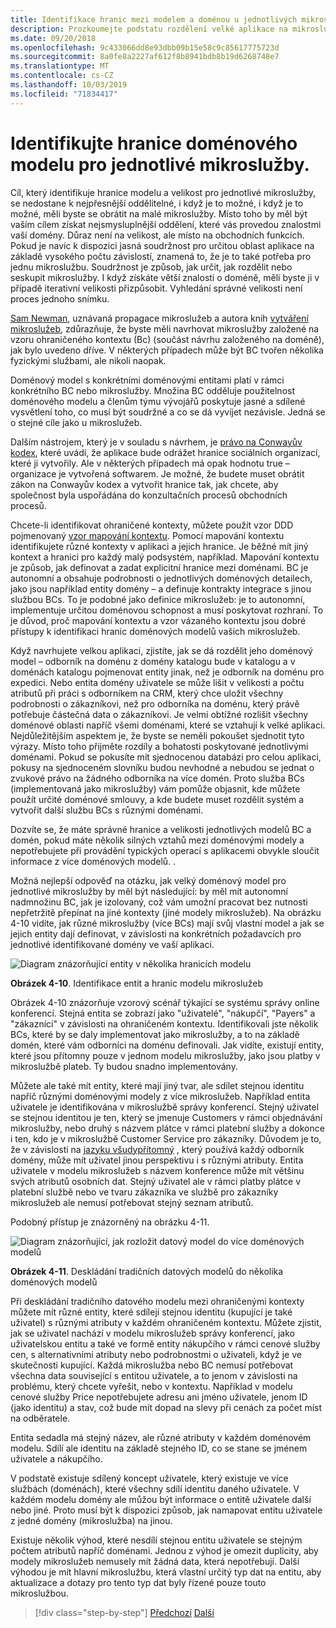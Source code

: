 ```yaml
---
title: Identifikace hranic mezi modelem a doménou u jednotlivých mikroslužeb
description: Prozkoumejte podstatu rozdělení velké aplikace na mikroslužby, aby se dosáhlo zvukové architektury.
ms.date: 09/20/2018
ms.openlocfilehash: 9c433066dd8e93dbb09b15e58c9c85617775723d
ms.sourcegitcommit: 8a0fe8a2227af612f8b8941bdb8b19d6268748e7
ms.translationtype: MT
ms.contentlocale: cs-CZ
ms.lasthandoff: 10/03/2019
ms.locfileid: "71834417"
---
```

# <a name="identify-domain-model-boundaries-for-each-microservice"></a>Identifikujte hranice doménového modelu pro jednotlivé mikroslužby.

Cíl, který identifikuje hranice modelu a velikost pro jednotlivé mikroslužby, se nedostane k nejpřesnější oddělitelné, i když je to možné, i když je to možné, měli byste se obrátit na malé mikroslužby. Místo toho by měl být vaším cílem získat nejsmysluplnější oddělení, které vás provedou znalostmi vaší domény. Důraz není na velikost, ale místo na obchodních funkcích. Pokud je navíc k dispozici jasná soudržnost pro určitou oblast aplikace na základě vysokého počtu závislostí, znamená to, že je to také potřeba pro jednu mikroslužbu. Soudržnost je způsob, jak určit, jak rozdělit nebo seskupit mikroslužby. I když získáte větší znalosti o doméně, měli byste ji v případě iterativní velikosti přizpůsobit. Vyhledání správné velikosti není proces jednoho snímku.

[Sam Newman](https://samnewman.io/), uznávaná propagace mikroslužeb a autora knih [vytváření mikroslužeb](https://samnewman.io/books/building_microservices/), zdůrazňuje, že byste měli navrhovat mikroslužby založené na vzoru ohraničeného kontextu (Bc) (součást návrhu založeného na doméně), jak bylo uvedeno dříve. V některých případech může být BC tvořen několika fyzickými službami, ale nikoli naopak.

Doménový model s konkrétními doménovými entitami platí v rámci konkrétního BC nebo mikroslužby. Množina BC odděluje použitelnost doménového modelu a členům týmu vývojářů poskytuje jasné a sdílené vysvětlení toho, co musí být soudržné a co se dá vyvíjet nezávisle. Jedná se o stejné cíle jako u mikroslužeb.

Dalším nástrojem, který je v souladu s návrhem, je [právo na Conwayův kodex](https://en.wikipedia.org/wiki/Conway%27s_law), které uvádí, že aplikace bude odrážet hranice sociálních organizací, které ji vytvořily. Ale v některých případech má opak hodnotu true – organizace je vytvořená softwarem. Je možné, že budete muset obrátit zákon na Conwayův kodex a vytvořit hranice tak, jak chcete, aby společnost byla uspořádána do konzultačních procesů obchodních procesů.

Chcete-li identifikovat ohraničené kontexty, můžete použít vzor DDD pojmenovaný [vzor mapování kontextu](https://www.infoq.com/articles/ddd-contextmapping). Pomocí mapování kontextu identifikujete různé kontexty v aplikaci a jejich hranice. Je běžné mít jiný kontext a hranici pro každý malý podsystém, například. Mapování kontextu je způsob, jak definovat a zadat explicitní hranice mezi doménami. BC je autonomní a obsahuje podrobnosti o jednotlivých doménových detailech, jako jsou například entity domény – a definuje kontrakty integrace s jinou službou BCs. To je podobné jako definice mikroslužeb: je to autonomní, implementuje určitou doménovou schopnost a musí poskytovat rozhraní. To je důvod, proč mapování kontextu a vzor vázaného kontextu jsou dobré přístupy k identifikaci hranic doménových modelů vašich mikroslužeb.

Když navrhujete velkou aplikaci, zjistíte, jak se dá rozdělit jeho doménový model – odborník na doménu z domény katalogu bude v katalogu a v doménách katalogu pojmenovat entity jinak, než je odborník na doménu pro expedici. Nebo entita domény uživatele se může lišit v velikosti a počtu atributů při práci s odborníkem na CRM, který chce uložit všechny podrobnosti o zákazníkovi, než pro odborníka na doménu, který právě potřebuje částečná data o zákazníkovi. Je velmi obtížné rozlišit všechny doménové oblasti napříč všemi doménami, které se vztahují k velké aplikaci. Nejdůležitějším aspektem je, že byste se neměli pokoušet sjednotit tyto výrazy. Místo toho přijměte rozdíly a bohatosti poskytované jednotlivými doménami. Pokud se pokusíte mít sjednocenou databázi pro celou aplikaci, pokusy na sjednoceném slovníku budou nevhodné a nebudou se jednat o zvukové právo na žádného odborníka na více domén. Proto služba BCs (implementovaná jako mikroslužby) vám pomůže objasnit, kde můžete použít určité doménové smlouvy, a kde budete muset rozdělit systém a vytvořit další službu BCs s různými doménami.

Dozvíte se, že máte správné hranice a velikosti jednotlivých modelů BC a domén, pokud máte několik silných vztahů mezi doménovými modely a nepotřebujete při provádění typických operací s aplikacemi obvykle sloučit informace z více doménových modelů. .

Možná nejlepší odpověď na otázku, jak velký doménový model pro jednotlivé mikroslužby by měl být následující: by měl mít autonomní nadmnožinu BC, jak je izolovaný, což vám umožní pracovat bez nutnosti nepřetržitě přepínat na jiné kontexty (jiné modely mikroslužeb). Na obrázku 4-10 vidíte, jak různé mikroslužby (více BCs) mají svůj vlastní model a jak se jejich entity dají definovat, v závislosti na konkrétních požadavcích pro jednotlivé identifikované domény ve vaší aplikaci.

![Diagram znázorňující entity v několika hranicích modelu](./media/identify-microservice-domain-model-boundaries/identify-entities-microservice-model-boundries.png)

**Obrázek 4-10**. Identifikace entit a hranic modelu mikroslužeb

Obrázek 4-10 znázorňuje vzorový scénář týkající se systému správy online konferencí. Stejná entita se zobrazí jako "uživatelé", "nákupčí", "Payers" a "zákazníci" v závislosti na ohraničeném kontextu. Identifikovali jste několik BCs, které by se daly implementovat jako mikroslužby, a to na základě domén, které vám odborníci na doménu definovali. Jak vidíte, existují entity, které jsou přítomny pouze v jednom modelu mikroslužby, jako jsou platby v mikroslužbě plateb. Ty budou snadno implementovány.

Můžete ale také mít entity, které mají jiný tvar, ale sdílet stejnou identitu napříč různými doménovými modely z více mikroslužeb. Například entita uživatele je identifikována v mikroslužbě správy konferencí. Stejný uživatel se stejnou identitou je ten, který se jmenuje Customers v rámci objednávání mikroslužby, nebo druhý s názvem plátce v rámci platební služby a dokonce i ten, kdo je v mikroslužbě Customer Service pro zákazníky. Důvodem je to, že v závislosti na [jazyku všudypřítomný](https://martinfowler.com/bliki/UbiquitousLanguage.html) , který používá každý odborník domény, může mít uživatel jinou perspektivu i s různými atributy. Entita uživatele v modelu mikroslužeb s názvem konference může mít většinu svých atributů osobních dat. Stejný uživatel ale v rámci platby plátce v platební službě nebo ve tvaru zákazníka ve službě pro zákazníky mikroslužeb ale nemusí potřebovat stejný seznam atributů.

Podobný přístup je znázorněný na obrázku 4-11.

![Diagram znázorňující, jak rozložit datový model do více doménových modelů](./media/identify-microservice-domain-model-boundaries/decompose-traditional-data-models.png)

**Obrázek 4-11**. Deskládání tradičních datových modelů do několika doménových modelů

Při deskládání tradičního datového modelu mezi ohraničenými kontexty můžete mít různé entity, které sdílejí stejnou identitu (kupující je také uživatel) s různými atributy v každém ohraničeném kontextu. Můžete zjistit, jak se uživatel nachází v modelu mikroslužeb správy konferencí, jako uživatelskou entitu a také ve formě entity nákupčího v rámci cenové služby cen, s alternativními atributy nebo podrobnostmi o uživateli, když je ve skutečnosti kupující. Každá mikroslužba nebo BC nemusí potřebovat všechna data související s entitou uživatele, a to jenom v závislosti na problému, který chcete vyřešit, nebo v kontextu. Například v modelu cenové služby Price nepotřebujete adresu ani jméno uživatele, jenom ID (jako identitu) a stav, což bude mít dopad na slevy při cenách za počet míst na odběratele.

Entita sedadla má stejný název, ale různé atributy v každém doménovém modelu. Sdílí ale identitu na základě stejného ID, co se stane se jménem uživatele a nákupčího.

V podstatě existuje sdílený koncept uživatele, který existuje ve více službách (doménách), které všechny sdílí identitu daného uživatele. V každém modelu domény ale můžou být informace o entitě uživatele další nebo jiné. Proto musí být k dispozici způsob, jak namapovat entitu uživatele z jedné domény (mikroslužba) na jinou.

Existuje několik výhod, které nesdílí stejnou entitu uživatele se stejným počtem atributů napříč doménami. Jednou z výhod je omezit duplicity, aby modely mikroslužeb nemusely mít žádná data, která nepotřebují. Další výhodou je mít hlavní mikroslužbu, která vlastní určitý typ dat na entitu, aby aktualizace a dotazy pro tento typ dat byly řízené pouze touto mikroslužbou.

>[!div class="step-by-step"]
>[Předchozí](distributed-data-management.md)
>[Další](direct-client-to-microservice-communication-versus-the-api-gateway-pattern.md)
